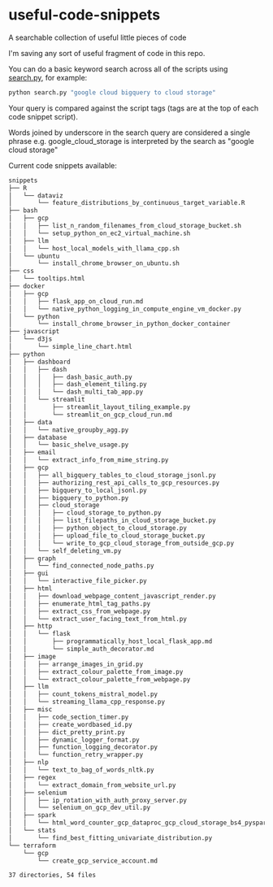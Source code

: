 # useful-code-snippets

A searchable collection of useful little pieces of code

I'm saving any sort of useful fragment of code in this repo.

You can do a basic keyword search across all of the scripts using [search.py](./search.py), for example:

```bash
python search.py "google cloud bigquery to cloud storage"
```

Your query is compared against the script tags (tags are at the top of each code snippet script).

Words joined by underscore in the search query are considered a single phrase e.g. google_cloud_storage is interpreted by the search as "google cloud storage"

Current code snippets available:

```bash
snippets
├── R
│   └── dataviz
│       └── feature_distributions_by_continuous_target_variable.R
├── bash
│   ├── gcp
│   │   ├── list_n_random_filenames_from_cloud_storage_bucket.sh
│   │   └── setup_python_on_ec2_virtual_machine.sh
│   ├── llm
│   │   └── host_local_models_with_llama_cpp.sh
│   └── ubuntu
│       └── install_chrome_browser_on_ubuntu.sh
├── css
│   └── tooltips.html
├── docker
│   ├── gcp
│   │   ├── flask_app_on_cloud_run.md
│   │   └── native_python_logging_in_compute_engine_vm_docker.py
│   └── python
│       └── install_chrome_browser_in_python_docker_container
├── javascript
│   └── d3js
│       └── simple_line_chart.html
├── python
│   ├── dashboard
│   │   ├── dash
│   │   │   ├── dash_basic_auth.py
│   │   │   ├── dash_element_tiling.py
│   │   │   └── dash_multi_tab_app.py
│   │   └── streamlit
│   │       ├── streamlit_layout_tiling_example.py
│   │       └── streamlit_on_gcp_cloud_run.md
│   ├── data
│   │   └── native_groupby_agg.py
│   ├── database
│   │   └── basic_shelve_usage.py
│   ├── email
│   │   └── extract_info_from_mime_string.py
│   ├── gcp
│   │   ├── all_bigquery_tables_to_cloud_storage_jsonl.py
│   │   ├── authorizing_rest_api_calls_to_gcp_resources.py
│   │   ├── bigquery_to_local_jsonl.py
│   │   ├── bigquery_to_python.py
│   │   ├── cloud_storage
│   │   │   ├── cloud_storage_to_python.py
│   │   │   ├── list_filepaths_in_cloud_storage_bucket.py
│   │   │   ├── python_object_to_cloud_storage.py
│   │   │   ├── upload_file_to_cloud_storage_bucket.py
│   │   │   └── write_to_gcp_cloud_storage_from_outside_gcp.py
│   │   └── self_deleting_vm.py
│   ├── graph
│   │   └── find_connected_node_paths.py
│   ├── gui
│   │   └── interactive_file_picker.py
│   ├── html
│   │   ├── download_webpage_content_javascript_render.py
│   │   ├── enumerate_html_tag_paths.py
│   │   ├── extract_css_from_webpage.py
│   │   └── extract_user_facing_text_from_html.py
│   ├── http
│   │   └── flask
│   │       ├── programmatically_host_local_flask_app.md
│   │       └── simple_auth_decorator.md
│   ├── image
│   │   ├── arrange_images_in_grid.py
│   │   ├── extract_colour_palette_from_image.py
│   │   └── extract_colour_palette_from_webpage.py
│   ├── llm
│   │   ├── count_tokens_mistral_model.py
│   │   └── streaming_llama_cpp_response.py
│   ├── misc
│   │   ├── code_section_timer.py
│   │   ├── create_wordbased_id.py
│   │   ├── dict_pretty_print.py
│   │   ├── dynamic_logger_format.py
│   │   ├── function_logging_decorator.py
│   │   └── function_retry_wrapper.py
│   ├── nlp
│   │   └── text_to_bag_of_words_nltk.py
│   ├── regex
│   │   └── extract_domain_from_website_url.py
│   ├── selenium
│   │   ├── ip_rotation_with_auth_proxy_server.py
│   │   └── selenium_on_gcp_dev_util.py
│   ├── spark
│   │   └── html_word_counter_gcp_dataproc_gcp_cloud_storage_bs4_pyspark.md
│   └── stats
│       └── find_best_fitting_univariate_distribution.py
└── terraform
    └── gcp
        └── create_gcp_service_account.md

37 directories, 54 files
```
